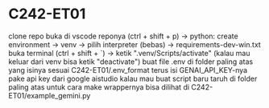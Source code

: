 # C242-ET01

clone repo
buka di vscode reponya
(ctrl + shift + p) -> python: create environment -> venv -> pilih interpreter (bebas) -> requirements-dev-win.txt
buka terminal (ctrl + shift + `) -> ketik ".venv/Scripts/activate" (kalau mau keluar dari venv bisa ketik "deactivate")
buat file .env di folder paling atas yang isinya sesuai C242-ET01/.env_format terus isi GENAI_API_KEY-nya pake api key dari google aistudio
kalau mau buat script baru taruh di folder paling atas
untuk cara make wrappernya bisa dilihat di C242-ET01/example_gemini.py